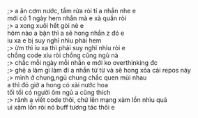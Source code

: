 ;> a ăn cơm nước, tắm rửa ròi tí a nhắn nhe e<br>
mới có 1 ngày hem nhắn mà e xà quần ròi<br>
;> a xong xuôi hết gòi nè e<br>
hôm nào a bận thì a sẽ hong nhắn z đó e<br>
iu xa e bị suy nghĩ nhìu phải hem<br>
;> ừm thì iu xa thì phải  suy nghĩ nhìu ròi e<br>
chồng code xíu ròi chồng cũng ngủ nà<br>
;> chắc mỗi ngày mỗi nhắn e mới ko overthinking đc<br>
;> ghệ a làm gì làm đi a nhắn từ từ và sẽ hong xóa cái repos này<br>
;> mình ở chung,ngủ chung chắc quen mùi nhau<br>
a thì đó giờ a hong có xài nước hoa<br>
tối tối có người ôm ngủ a cũng thích<br>
;> rảnh a viết code thôi, chứ lên mạng xàm lồn nhìu quá<br>
ui xàm lồn ròi nó buff tương tác thôi e<br>
